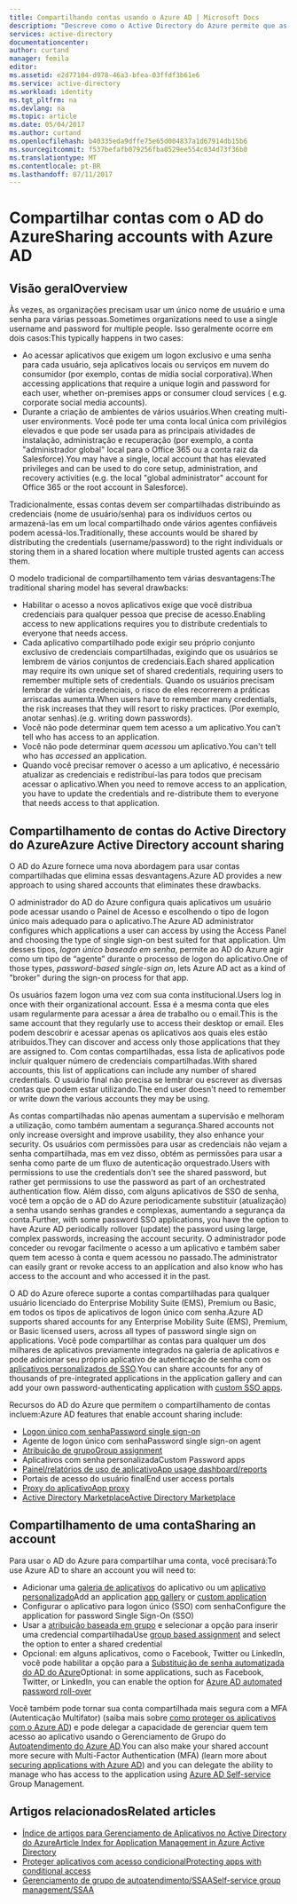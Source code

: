 ```yaml
---
title: Compartilhando contas usando o Azure AD | Microsoft Docs
description: "Descreve como o Active Directory do Azure permite que as organizações compartilhem com segurança contas para aplicativos locais e serviços de nuvem do consumidor."
services: active-directory
documentationcenter: 
author: curtand
manager: femila
editor: 
ms.assetid: e2d77104-d978-46a3-bfea-03ffdf3b61e6
ms.service: active-directory
ms.workload: identity
ms.tgt_pltfrm: na
ms.devlang: na
ms.topic: article
ms.date: 05/04/2017
ms.author: curtand
ms.openlocfilehash: b40335eda9dffe75e65d004837a1d67914db15b6
ms.sourcegitcommit: f537befafb079256fba0529ee554c034d73f36b0
ms.translationtype: MT
ms.contentlocale: pt-BR
ms.lasthandoff: 07/11/2017
---
```

# <a name="sharing-accounts-with-azure-ad"></a><span data-ttu-id="15ed9-103">Compartilhar contas com o AD do Azure</span><span class="sxs-lookup"><span data-stu-id="15ed9-103">Sharing accounts with Azure AD</span></span>
## <a name="overview"></a><span data-ttu-id="15ed9-104">Visão geral</span><span class="sxs-lookup"><span data-stu-id="15ed9-104">Overview</span></span>
<span data-ttu-id="15ed9-105">Às vezes, as organizações precisam usar um único nome de usuário e uma senha para várias pessoas.</span><span class="sxs-lookup"><span data-stu-id="15ed9-105">Sometimes organizations need to use a single username and password for multiple people.</span></span> <span data-ttu-id="15ed9-106">Isso geralmente ocorre em dois casos:</span><span class="sxs-lookup"><span data-stu-id="15ed9-106">This typically happens in two cases:</span></span>

* <span data-ttu-id="15ed9-107">Ao acessar aplicativos que exigem um logon exclusivo e uma senha para cada usuário, seja aplicativos locais ou serviços em nuvem do consumidor (por exemplo, contas de mídia social corporativa).</span><span class="sxs-lookup"><span data-stu-id="15ed9-107">When accessing applications that require a unique login and password for each user, whether on-premises apps or consumer cloud services ( e.g. corporate social media accounts).</span></span>
* <span data-ttu-id="15ed9-108">Durante a criação de ambientes de vários usuários.</span><span class="sxs-lookup"><span data-stu-id="15ed9-108">When creating multi-user environments.</span></span> <span data-ttu-id="15ed9-109">Você pode ter uma conta local única com privilégios elevados e que pode ser usada para as principais atividades de instalação, administração e recuperação (por exemplo, a conta "administrador global" local para o Office 365 ou a conta raiz da Salesforce).</span><span class="sxs-lookup"><span data-stu-id="15ed9-109">You may have a single, local account that has elevated privileges and can be used to do core setup, administration, and recovery activities (e.g. the local "global administrator" account for Office 365 or the root account in Salesforce).</span></span>

<span data-ttu-id="15ed9-110">Tradicionalmente, essas contas devem ser compartilhadas distribuindo as credenciais (nome de usuário/senha) para os indivíduos certos ou armazená-las em um local compartilhado onde vários agentes confiáveis podem acessá-los.</span><span class="sxs-lookup"><span data-stu-id="15ed9-110">Traditionally, these accounts would be shared by distributing the credentials (username/password) to the right individuals or storing them in a shared location where multiple trusted agents can access them.</span></span>

<span data-ttu-id="15ed9-111">O modelo tradicional de compartilhamento tem várias desvantagens:</span><span class="sxs-lookup"><span data-stu-id="15ed9-111">The traditional sharing model has several drawbacks:</span></span>

* <span data-ttu-id="15ed9-112">Habilitar o acesso a novos aplicativos exige que você distribua credenciais para qualquer pessoa que precise de acesso.</span><span class="sxs-lookup"><span data-stu-id="15ed9-112">Enabling access to new applications requires you to distribute credentials to everyone that needs access.</span></span>
* <span data-ttu-id="15ed9-113">Cada aplicativo compartilhado pode exigir seu próprio conjunto exclusivo de credenciais compartilhadas, exigindo que os usuários se lembrem de vários conjuntos de credenciais.</span><span class="sxs-lookup"><span data-stu-id="15ed9-113">Each shared application may require its own unique set of shared credentials, requiring users to remember multiple sets of credentials.</span></span> <span data-ttu-id="15ed9-114">Quando os usuários precisam lembrar de várias credenciais, o risco de eles recorrerem a práticas arriscadas aumenta.</span><span class="sxs-lookup"><span data-stu-id="15ed9-114">When users have to remember many credentials, the risk increases that they will resort to risky practices.</span></span> <span data-ttu-id="15ed9-115">(Por exemplo, anotar senhas).</span><span class="sxs-lookup"><span data-stu-id="15ed9-115">(e.g. writing down passwords).</span></span>
* <span data-ttu-id="15ed9-116">Você não pode determinar quem tem acesso a um aplicativo.</span><span class="sxs-lookup"><span data-stu-id="15ed9-116">You can't tell who has access to an application.</span></span>
* <span data-ttu-id="15ed9-117">Você não pode determinar quem *acessou* um aplicativo.</span><span class="sxs-lookup"><span data-stu-id="15ed9-117">You can't tell who has *accessed* an application.</span></span>
* <span data-ttu-id="15ed9-118">Quando você precisar remover o acesso a um aplicativo, é necessário atualizar as credenciais e redistribuí-las para todos que precisam acessar o aplicativo.</span><span class="sxs-lookup"><span data-stu-id="15ed9-118">When you need to remove access to an application, you have to update the credentials and re-distribute them to everyone that needs access to that application.</span></span>

## <a name="azure-active-directory-account-sharing"></a><span data-ttu-id="15ed9-119">Compartilhamento de contas do Active Directory do Azure</span><span class="sxs-lookup"><span data-stu-id="15ed9-119">Azure Active Directory account sharing</span></span>
<span data-ttu-id="15ed9-120">O AD do Azure fornece uma nova abordagem para usar contas compartilhadas que elimina essas desvantagens.</span><span class="sxs-lookup"><span data-stu-id="15ed9-120">Azure AD provides a new approach to using shared accounts that eliminates these drawbacks.</span></span>

<span data-ttu-id="15ed9-121">O administrador do AD do Azure configura quais aplicativos um usuário pode acessar usando o Painel de Acesso e escolhendo o tipo de logon único mais adequado para o aplicativo.</span><span class="sxs-lookup"><span data-stu-id="15ed9-121">The Azure AD administrator configures which applications a user can access by using the Access Panel and choosing the type of single sign-on best suited for that application.</span></span> <span data-ttu-id="15ed9-122">Um desses tipos, *logon único baseado em senha*, permite ao AD do Azure agir como um tipo de “agente” durante o processo de logon do aplicativo.</span><span class="sxs-lookup"><span data-stu-id="15ed9-122">One of those types, *password-based single-sign on*, lets Azure AD act as a kind of "broker" during the sign-on process for that app.</span></span>

<span data-ttu-id="15ed9-123">Os usuários fazem logon uma vez com sua conta institucional.</span><span class="sxs-lookup"><span data-stu-id="15ed9-123">Users log in once with their organizational account.</span></span> <span data-ttu-id="15ed9-124">Essa é a mesma conta que eles usam regularmente para acessar a área de trabalho ou o email.</span><span class="sxs-lookup"><span data-stu-id="15ed9-124">This is the same account that they regularly use to access their desktop or email.</span></span> <span data-ttu-id="15ed9-125">Eles podem descobrir e acessar apenas os aplicativos aos quais eles estão atribuídos.</span><span class="sxs-lookup"><span data-stu-id="15ed9-125">They can discover and access only those applications that they are assigned to.</span></span> <span data-ttu-id="15ed9-126">Com contas compartilhadas, essa lista de aplicativos pode incluir qualquer número de credenciais compartilhadas.</span><span class="sxs-lookup"><span data-stu-id="15ed9-126">With shared accounts, this list of applications can include any number of shared credentials.</span></span> <span data-ttu-id="15ed9-127">O usuário final não precisa se lembrar ou escrever as diversas contas que podem estar utilizando.</span><span class="sxs-lookup"><span data-stu-id="15ed9-127">The end user doesn't need to remember or write down the various accounts they may be using.</span></span>

<span data-ttu-id="15ed9-128">As contas compartilhadas não apenas aumentam a supervisão e melhoram a utilização, como também aumentam a segurança.</span><span class="sxs-lookup"><span data-stu-id="15ed9-128">Shared accounts not only increase oversight and improve usability, they also enhance your security.</span></span> <span data-ttu-id="15ed9-129">Os usuários com permissões para usar as credenciais não vejam a senha compartilhada, mas em vez disso, obtém as permissões para usar a senha como parte de um fluxo de autenticação orquestrado.</span><span class="sxs-lookup"><span data-stu-id="15ed9-129">Users with permissions to use the credentials don't see the shared password, but rather get permissions to use the password as part of an orchestrated authentication flow.</span></span> <span data-ttu-id="15ed9-130">Além disso, com alguns aplicativos de SSO de senha, você tem a opção de o AD do Azure periodicamente substituir (atualização) a senha usando senhas grandes e complexas, aumentando a segurança da conta.</span><span class="sxs-lookup"><span data-stu-id="15ed9-130">Further, with some password SSO applications, you have the option to have Azure AD periodically rollover (update) the password using large, complex passwords, increasing the account security.</span></span> <span data-ttu-id="15ed9-131">O administrador pode conceder ou revogar facilmente o acesso a um aplicativo e também saber quem tem acesso à conta e quem acessou no passado.</span><span class="sxs-lookup"><span data-stu-id="15ed9-131">The administrator can easily grant or revoke access to an application and also know who has access to the account and who accessed it in the past.</span></span>

<span data-ttu-id="15ed9-132">O AD do Azure oferece suporte a contas compartilhadas para qualquer usuário licenciado do Enterprise Mobility Suite (EMS), Premium ou Basic, em todos os tipos de aplicativos de logon único com senha.</span><span class="sxs-lookup"><span data-stu-id="15ed9-132">Azure AD supports shared accounts for any Enterprise Mobility Suite (EMS), Premium, or Basic licensed users, across all types of password single sign on applications.</span></span> <span data-ttu-id="15ed9-133">Você pode compartilhar as contas para qualquer um dos milhares de aplicativos previamente integrados na galeria de aplicativos e pode adicionar seu próprio aplicativo de autenticação de senha com os [aplicativos personalizados de SSO](active-directory-sso-integrate-saas-apps.md).</span><span class="sxs-lookup"><span data-stu-id="15ed9-133">You can share accounts for any of thousands of pre-integrated applications in the application gallery and can add your own password-authenticating application with [custom SSO apps](active-directory-sso-integrate-saas-apps.md).</span></span>

<span data-ttu-id="15ed9-134">Recursos do AD do Azure que permitem o compartilhamento de contas incluem:</span><span class="sxs-lookup"><span data-stu-id="15ed9-134">Azure AD features that enable account sharing include:</span></span>

* [<span data-ttu-id="15ed9-135">Logon único com senha</span><span class="sxs-lookup"><span data-stu-id="15ed9-135">Password single sign-on</span></span>](active-directory-appssoaccess-whatis.md#password-based-single-sign-on)
* <span data-ttu-id="15ed9-136">Agente de logon único com senha</span><span class="sxs-lookup"><span data-stu-id="15ed9-136">Password single sign-on agent</span></span>
* [<span data-ttu-id="15ed9-137">Atribuição de grupo</span><span class="sxs-lookup"><span data-stu-id="15ed9-137">Group assignment</span></span>](active-directory-accessmanagement-self-service-group-management.md)
* <span data-ttu-id="15ed9-138">Aplicativos com senha personalizada</span><span class="sxs-lookup"><span data-stu-id="15ed9-138">Custom Password apps</span></span>
* [<span data-ttu-id="15ed9-139">Painel/relatórios de uso de aplicativo</span><span class="sxs-lookup"><span data-stu-id="15ed9-139">App usage dashboard/reports</span></span>](active-directory-passwords-get-insights.md)
* <span data-ttu-id="15ed9-140">Portais de acesso do usuário final</span><span class="sxs-lookup"><span data-stu-id="15ed9-140">End user access portals</span></span>
* [<span data-ttu-id="15ed9-141">Proxy do aplicativo</span><span class="sxs-lookup"><span data-stu-id="15ed9-141">App proxy</span></span>](active-directory-application-proxy-get-started.md)
* [<span data-ttu-id="15ed9-142">Active Directory Marketplace</span><span class="sxs-lookup"><span data-stu-id="15ed9-142">Active Directory Marketplace</span></span>](https://azure.microsoft.com/marketplace/active-directory/all/)

## <a name="sharing-an-account"></a><span data-ttu-id="15ed9-143">Compartilhamento de uma conta</span><span class="sxs-lookup"><span data-stu-id="15ed9-143">Sharing an account</span></span>
<span data-ttu-id="15ed9-144">Para usar o AD do Azure para compartilhar uma conta, você precisará:</span><span class="sxs-lookup"><span data-stu-id="15ed9-144">To use Azure AD to share an account you will need to:</span></span>

* <span data-ttu-id="15ed9-145">Adicionar uma [galeria de aplicativos](https://azure.microsoft.com/marketplace/active-directory/) do aplicativo ou um [aplicativo personalizado](http://blogs.technet.com/b/ad/archive/2015/06/17/bring-your-own-app-with-azure-ad-self-service-saml-configuration-gt-now-in-preview.aspx)</span><span class="sxs-lookup"><span data-stu-id="15ed9-145">Add an application [app gallery](https://azure.microsoft.com/marketplace/active-directory/) or [custom application](http://blogs.technet.com/b/ad/archive/2015/06/17/bring-your-own-app-with-azure-ad-self-service-saml-configuration-gt-now-in-preview.aspx)</span></span>
* <span data-ttu-id="15ed9-146">Configurar o aplicativo para logon único (SSO) com senha</span><span class="sxs-lookup"><span data-stu-id="15ed9-146">Configure the application for password Single Sign-On (SSO)</span></span>
* <span data-ttu-id="15ed9-147">Usar a [atribuição baseada em grupo](active-directory-accessmanagement-group-saasapps.md) e selecionar a opção para inserir uma credencial compartilhada</span><span class="sxs-lookup"><span data-stu-id="15ed9-147">Use [group based assignment](active-directory-accessmanagement-group-saasapps.md) and select the option to enter a shared credential</span></span>
* <span data-ttu-id="15ed9-148">Opcional: em alguns aplicativos, como o Facebook, Twitter ou LinkedIn, você pode habilitar a opção para a [Substituição de senha automatizada do AD do Azure](http://blogs.technet.com/b/ad/archive/2015/02/20/azure-ad-automated-password-roll-over-for-facebook-twitter-and-linkedin-now-in-preview.aspx)</span><span class="sxs-lookup"><span data-stu-id="15ed9-148">Optional: in some applications, such as Facebook, Twitter, or LinkedIn, you can enable the option for [Azure AD automated password roll-over](http://blogs.technet.com/b/ad/archive/2015/02/20/azure-ad-automated-password-roll-over-for-facebook-twitter-and-linkedin-now-in-preview.aspx)</span></span>

<span data-ttu-id="15ed9-149">Você também pode tornar sua conta compartilhada mais segura com a MFA (Autenticação Multifator) (saiba mais sobre [como proteger os aplicativos com o Azure AD](../multi-factor-authentication/multi-factor-authentication-get-started.md)) e pode delegar a capacidade de gerenciar quem tem acesso ao aplicativo usando o Gerenciamento de Grupo do [Autoatendimento do Azure AD](active-directory-accessmanagement-self-service-group-management.md).</span><span class="sxs-lookup"><span data-stu-id="15ed9-149">You can also make your shared account more secure with Multi-Factor Authentication (MFA) (learn more about [securing applications with Azure AD](../multi-factor-authentication/multi-factor-authentication-get-started.md)) and you can delegate the ability to manage who has access to the application using [Azure AD Self-service](active-directory-accessmanagement-self-service-group-management.md) Group Management.</span></span>

## <a name="related-articles"></a><span data-ttu-id="15ed9-150">Artigos relacionados</span><span class="sxs-lookup"><span data-stu-id="15ed9-150">Related articles</span></span>
* [<span data-ttu-id="15ed9-151">Índice de artigos para Gerenciamento de Aplicativos no Active Directory do Azure</span><span class="sxs-lookup"><span data-stu-id="15ed9-151">Article Index for Application Management in Azure Active Directory</span></span>](active-directory-apps-index.md)
* [<span data-ttu-id="15ed9-152">Proteger aplicativos com acesso condicional</span><span class="sxs-lookup"><span data-stu-id="15ed9-152">Protecting apps with conditional access</span></span>](active-directory-conditional-access.md)
* [<span data-ttu-id="15ed9-153">Gerenciamento de grupo de autoatendimento/SSAA</span><span class="sxs-lookup"><span data-stu-id="15ed9-153">Self-service group management/SSAA</span></span>](active-directory-accessmanagement-self-service-group-management.md)

